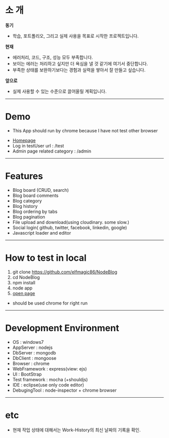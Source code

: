 
# 소 개
**동기**
 - 학습, 포트폴리오, 그리고 실제 사용을 목표로 시작한 프로젝트입니다.

**현재**
 - 에러처리, 코드, 구조, 성능 모두 부족합니다.
 - 보이는 에러는 처리하고 싶지만 더 욕심을 낼 것 같기에 여기서 중단합니다.
 - 부족한 상태를 보완하기보다는 경험과 실력을 쌓아서 잘 만들고 싶습니다.

**앞으로**
 - 실제 사용할 수 있는 수준으로 끌어올릴 계획입니다.

---

# Demo
 * This App should run by chrome because I have not test other browser
 + [Homepage](http://elfmagic86.herokuapp.com/)
 + Log in testUser url :  /test
 + Admin page related category  :  /admin

---

# Features
 + Blog board (CRUD, search)
 + Blog board comments
 + Blog category
 + Blog history
 + Blog ordering by tabs
 + Blog pagination
 + File upload and download(using cloudinary. some slow.)
 + Social login( github, twitter, facebook, linkedin, google)
 + Javascript loader and editor

---

# How to test in local
 1. git clone https://github.com/elfmagic86/NodeBlog
 2. cd NodeBlog
 3. npm install
 4. node app
 5. [open page](http://localhost:3000/)
   * should be used chrome for right run

---

# Development Environment
 - OS : windows7
 - AppServer : nodejs
 - DbServer : mongodb
 - DbClient : mongoose
 - Browser : chrome
 - WebFramework : express(view: ejs)
 - UI : BootStrap
 - Test framework : mocha (+shouldjs)
 - IDE : eclipse(use only code editor)
 - DebugingTool : node-inspector + chrome browser

---

# etc
 - 현재 작업 상태에 대해서는 Work-History의 최신 날짜의 기록을 확인.
